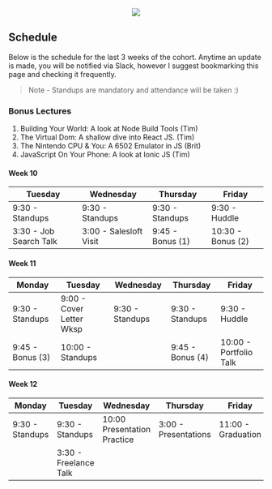 <p align="center"><img src="http://i.imgur.com/9ocXSbz.jpg" /></p>

## Schedule

Below is the schedule for the last 3 weeks of the cohort. Anytime an update is made, you will be notified via Slack, however I suggest bookmarking this page and checking it frequently.

> Note - Standups are mandatory and attendance will be taken :)


### Bonus Lectures

1. Building Your World: A look at Node Build Tools (Tim)
2. The Virtual Dom: A shallow dive into React JS. (Tim)
3. The Nintendo CPU & You: A 6502 Emulator in JS (Brit)
4. JavaScript On Your Phone: A look at Ionic JS (Tim)


#### Week 10

| Tuesday                      | Wednesday                | Thursday          | Friday            |
| ---------------------------- | ------------------------ | ------------------| ----------------- |
| 9:30 - Standups              | 9:30 - Standups          | 9:30 - Standups   | 9:30 - Huddle     |
| 3:30 - Job Search Talk       | 3:00 - Salesloft Visit   | 9:45 - Bonus (1)  | 10:30 - Bonus (2) |


#### Week 11

| Monday           |  Tuesday                 | Wednesday       | Thursday                 | Friday                 |
| ---------------- | -------------------------| --------------- | ------------------------ | ---------------------- |
| 9:30 - Standups  | 9:00 - Cover Letter Wksp | 9:30 - Standups | 9:30 - Standups          | 9:30 - Huddle          |
| 9:45 - Bonus (3) | 10:00 - Standups         |                 | 9:45 - Bonus (4)         | 10:00 - Portfolio Talk |


#### Week 12

| Monday             | Tuesday               | Wednesday                   | Thursday               | Friday             |
| ------------------ | --------------------- | --------------------------- | ---------------------- | ------------------ |
| 9:30 - Standups    | 9:30 - Standups       | 10:00 Presentation Practice |  3:00 - Presentations  | 11:00 - Graduation |
|                    | 3:30 - Freelance Talk |                             |                        |                    |


